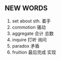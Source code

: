 ## NEW WORDS

1. set about sth. 着手
2. commotion 骚动
3. aggregate 合计 总数
4. inquire 打听 询问
5. paradox 矛盾
6. fruition 最后完成 实现
